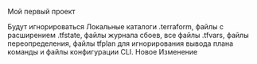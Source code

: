 Мой первый проект

Будут игнорироваться Локальные каталоги .terraform,
файлы с расширением .tfstate, файлы журнала сбоев,
все файлы .tfvars, файлы переопределения, файлы tfplan для игнорирования вывода плана команды и 
файлы конфигурации CLI.
Новое Изменение
